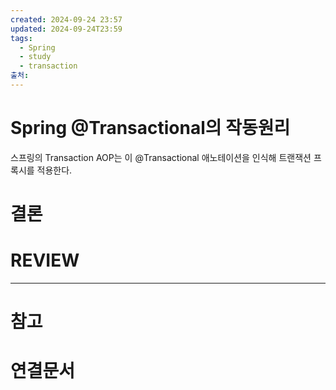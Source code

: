 ```yaml
---
created: 2024-09-24 23:57
updated: 2024-09-24T23:59
tags:
  - Spring
  - study
  - transaction
출처: 
---
```

# Spring @Transactional의 작동원리
스프링의 Transaction AOP는 이 @Transactional 애노테이션을 인식해 트랜잭션 프록시를 적용한다.




# 결론

# REVIEW


---
# 참고

# 연결문서